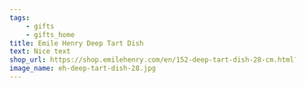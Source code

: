 ```yaml
---
tags:
    - gifts
    - gifts_home
title: Emile Henry Deep Tart Dish
text: Nice text
shop_url: https://shop.emilehenry.com/en/152-deep-tart-dish-28-cm.html?search_query=quiche&results=9#/29-couleur-burgundy
image_name: eh-deep-tart-dish-28.jpg
---
```

